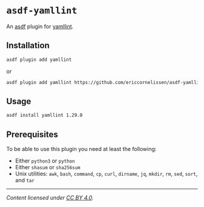 # `asdf-yamllint`

An [asdf] plugin for [yamllint].

[asdf]: https://asdf-vm.com
[yamllint]: https://github.com/adrienverge/yamllint

## Installation

```sh
asdf plugin add yamllint
```

or

```sh
asdf plugin add yamllint https://github.com/ericcornelissen/asdf-yamllint
```

## Usage

```sh
asdf install yamllint 1.29.0
```

## Prerequisites

To be able to use this plugin you need at least the following:

- Either `python3` or `python`
- Either `shasum` or `sha256sum`
- Unix utilities: `awk`, `bash`, `command`, `cp`, `curl`, `dirname`, `jq`,
  `mkdir`, `rm`, `sed`, `sort`, and `tar`

---

_Content licensed under [CC BY 4.0]._

[cc by 4.0]: https://creativecommons.org/licenses/by/4.0/
